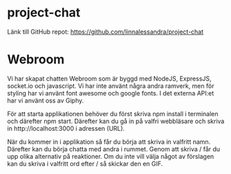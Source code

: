 # project-chat

Länk till GitHub repot: https://github.com/linnalessandra/project-chat

# Webroom
Vi har skapat chatten Webroom som är byggd med NodeJS, ExpressJS, socket.io och javascript. Vi har inte använt några andra ramverk, men för styling har vi använt font awesome och google fonts. I det externa API:et har vi använt oss av Giphy.

För att starta applikationen behöver du först skriva npm install i terminalen och därefter npm start. Därefter kan du gå in på valfri webbläsare och skriva in http://localhost:3000 i adressen (URL).

När du kommer in i applikation så får du börja att skriva in valfritt namn. Därefter kan du börja chatta med andra i rummet. Genom att skriva / får du upp olika alternativ på reaktioner. Om du inte vill välja något av förslagen kan du skriva i valfritt ord efter / så skickar den en GIF. 



